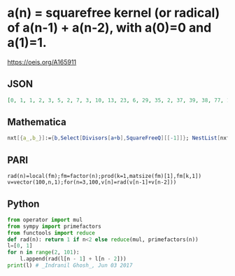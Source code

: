 # a\(n\) \= squarefree kernel \(or radical\) of a\(n\-1\) \+ a\(n\-2\), with a\(0\)\=0 and a\(1\)\=1\.
https://oeis.org/A165911
## JSON
```JSON
[0, 1, 1, 2, 3, 5, 2, 7, 3, 10, 13, 23, 6, 29, 35, 2, 37, 39, 38, 77, 115, 6, 11, 17, 14, 31, 15, 46, 61, 107, 42, 149, 191, 170, 19, 21, 10, 31, 41, 6, 47, 53, 10, 21, 31, 26, 57, 83, 70, 51, 11, 62, 73, 15, 22, 37, 59, 6, 65, 71, 34, 105, 139, 122, 87, 209, 74, 283, 357, 10]
```
## Mathematica
```Mathematica
nxt[{a_,b_}]:={b,Select[Divisors[a+b],SquareFreeQ][[-1]]}; NestList[nxt,{0,1},70][[All,1]] (* _Harvey P. Dale_, Jul 31 2018 *)
```
## PARI
```PARI
rad(n)=local(fm);fm=factor(n);prod(k=1,matsize(fm)[1],fm[k,1])
v=vector(100,n,1);for(n=3,100,v[n]=rad(v[n-1]+v[n-2]))
```
## Python
```Python
from operator import mul
from sympy import primefactors
from functools import reduce
def rad(n): return 1 if n<2 else reduce(mul, primefactors(n))
l=[0, 1]
for n in range(2, 101):
    l.append(rad(l[n - 1] + l[n - 2]))
print(l) # _Indranil Ghosh_, Jun 03 2017
```
